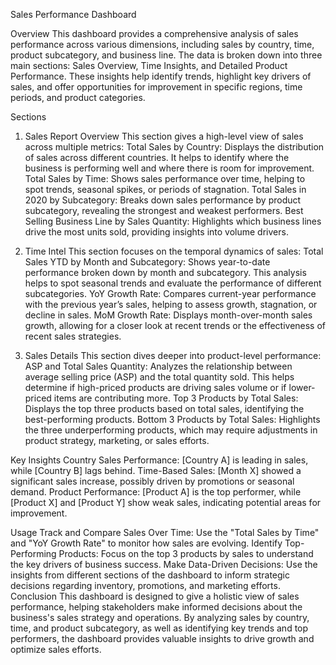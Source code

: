 Sales Performance Dashboard

Overview
This dashboard provides a comprehensive analysis of sales performance across various dimensions, including sales by country, time, product subcategory, and business line. The data is broken down into three main sections: Sales Overview, Time Insights, and Detailed Product Performance. These insights help identify trends, highlight key drivers of sales, and offer opportunities for improvement in specific regions, time periods, and product categories.

Sections
1. Sales Report Overview
This section gives a high-level view of sales across multiple metrics:
Total Sales by Country: Displays the distribution of sales across different countries. It helps to identify where the business is performing well and where there is room for improvement.
Total Sales by Time: Shows sales performance over time, helping to spot trends, seasonal spikes, or periods of stagnation.
Total Sales in 2020 by Subcategory: Breaks down sales performance by product subcategory, revealing the strongest and weakest performers.
Best Selling Business Line by Sales Quantity: Highlights which business lines drive the most units sold, providing insights into volume drivers.

3. Time Intel
This section focuses on the temporal dynamics of sales:
Total Sales YTD by Month and Subcategory: Shows year-to-date performance broken down by month and subcategory. This analysis helps to spot seasonal trends and evaluate the performance of different subcategories.
YoY Growth Rate: Compares current-year performance with the previous year’s sales, helping to assess growth, stagnation, or decline in sales.
MoM Growth Rate: Displays month-over-month sales growth, allowing for a closer look at recent trends or the effectiveness of recent sales strategies.

3. Sales Details
This section dives deeper into product-level performance:
ASP and Total Sales Quantity: Analyzes the relationship between average selling price (ASP) and the total quantity sold. This helps determine if high-priced products are driving sales volume or if lower-priced items are contributing more.
Top 3 Products by Total Sales: Displays the top three products based on total sales, identifying the best-performing products.
Bottom 3 Products by Total Sales: Highlights the three underperforming products, which may require adjustments in product strategy, marketing, or sales efforts.

Key Insights
Country Sales Performance: [Country A] is leading in sales, while [Country B] lags behind.
Time-Based Sales: [Month X] showed a significant sales increase, possibly driven by promotions or seasonal demand.
Product Performance: [Product A] is the top performer, while [Product X] and [Product Y] show weak sales, indicating potential areas for improvement.

Usage
Track and Compare Sales Over Time: Use the "Total Sales by Time" and "YoY Growth Rate" to monitor how sales are evolving.
Identify Top-Performing Products: Focus on the top 3 products by sales to understand the key drivers of business success.
Make Data-Driven Decisions: Use the insights from different sections of the dashboard to inform strategic decisions regarding inventory, promotions, and marketing efforts.
Conclusion
This dashboard is designed to give a holistic view of sales performance, helping stakeholders make informed decisions about the business's sales strategy and operations. By analyzing sales by country, time, and product subcategory, as well as identifying key trends and top performers, the dashboard provides valuable insights to drive growth and optimize sales efforts.

